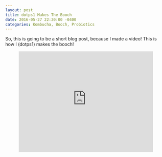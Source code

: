 ```yaml
---
layout: post
title: dotps1 Makes The Booch
date: 2016-05-27 22:30:00 -0400
categories: Kombucha, Booch, Probiotics
---
```


So, this is going to be a short blog post, because I made a video!  This is how I (dotps1) makes the booch!

<div align="center"><iframe align="middle" width="420" height="315" src="https://www.youtube.com/embed/MMJdFT4Q3Qw" frameborder="0" allowfullscreen></iframe></div>